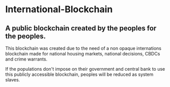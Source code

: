 # International-Blockchain

## A public blockchain created by the peoples for the peoples.

This blockchain was created due to the need of a non opaque internations blockchain made for national housing markets, national decisions, CBDCs and crime warrants.

If the populations don't impose on their government and central bank to use this publicly accessible blockchain, peoples will be reduced as system slaves.
